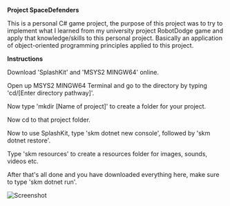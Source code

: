 **Project SpaceDefenders**

This is a personal C# game project, the purpose of this project was to try to implement what I learned from my university project RobotDodge game and apply that knowledge/skills to this personal project. Basically an application of object-oriented programming principles applied to this project.

**Instructions**

Download 'SplashKit' and 'MSYS2 MINGW64' online.

Open up MSYS2 MINGW64 Terminal and go to the directory by typing 'cd/[Enter directory pathway]'.

Now type 'mkdir [Name of project]' to create a folder for your project.

Now cd to that project folder.

Now to use SplashKit, type 'skm dotnet new console', followed by 'skm dotnet restore'.

Type 'skm resources' to create a resources folder for images, sounds, videos etc.

After that's all done and you have downloaded everything here, make sure to type 'skm dotnet run'.

![Screenshot](https://github.com/NguyenMav/Project_CSharp_SpaceDefendersGame/assets/149219810/d7028bff-7dc1-4e49-b6f2-f1ce7a604ff4)
